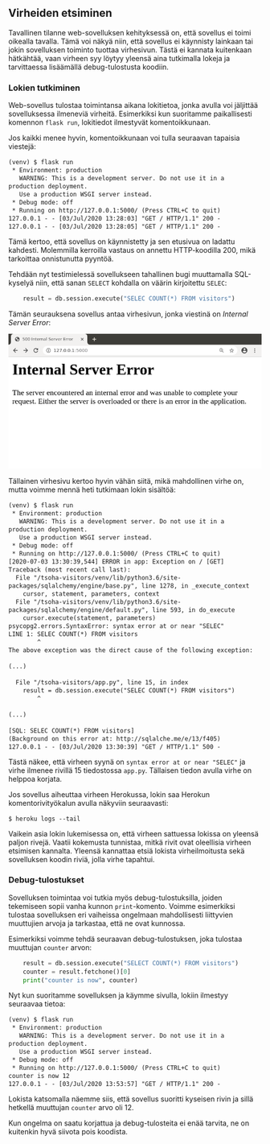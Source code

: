 ## Virheiden etsiminen

Tavallinen tilanne web-sovelluksen kehityksessä on, että sovellus ei toimi oikealla tavalla. Tämä voi näkyä niin, että sovellus ei käynnisty lainkaan tai jokin sovelluksen toiminto tuottaa virhesivun. Tästä ei kannata kuitenkaan hätkähtää, vaan virheen syy löytyy yleensä aina tutkimalla lokeja ja tarvittaessa lisäämällä debug-tulostusta koodiin.

### Lokien tutkiminen

Web-sovellus tulostaa toimintansa aikana lokitietoa, jonka avulla voi jäljittää sovelluksessa ilmeneviä virheitä. Esimerkiksi kun suoritamme paikallisesti komennon `flask run`, lokitiedot ilmestyvät komentoikkunaan.

Jos kaikki menee hyvin, komentoikkunaan voi tulla seuraavan tapaisia viestejä:

```plaintext
(venv) $ flask run
 * Environment: production
   WARNING: This is a development server. Do not use it in a production deployment.
   Use a production WSGI server instead.
 * Debug mode: off
 * Running on http://127.0.0.1:5000/ (Press CTRL+C to quit)
127.0.0.1 - - [03/Jul/2020 13:28:03] "GET / HTTP/1.1" 200 -
127.0.0.1 - - [03/Jul/2020 13:28:05] "GET / HTTP/1.1" 200 -
```

Tämä kertoo, että sovellus on käynnistetty ja sen etusivua on ladattu kahdesti. Molemmilla kerroilla vastaus on annettu HTTP-koodilla 200, mikä tarkoittaa onnistunutta pyyntöä.

Tehdään nyt testimielessä sovellukseen tahallinen bugi muuttamalla SQL-kyselyä niin, että sanan `SELECT` kohdalla on väärin kirjoitettu `SELEC`:

```python
    result = db.session.execute("SELEC COUNT(*) FROM visitors")
```

Tämän seurauksena sovellus antaa virhesivun, jonka viestinä on _Internal Server Error_:

<img class="screenshot" src="img/error.png">

Tällainen virhesivu kertoo hyvin vähän siitä, mikä mahdollinen virhe on, mutta voimme mennä heti tutkimaan lokin sisältöä:

```plaintext
(venv) $ flask run
 * Environment: production
   WARNING: This is a development server. Do not use it in a production deployment.
   Use a production WSGI server instead.
 * Debug mode: off
 * Running on http://127.0.0.1:5000/ (Press CTRL+C to quit)
[2020-07-03 13:30:39,544] ERROR in app: Exception on / [GET]
Traceback (most recent call last):
  File "/tsoha-visitors/venv/lib/python3.6/site-packages/sqlalchemy/engine/base.py", line 1278, in _execute_context
    cursor, statement, parameters, context
  File "/tsoha-visitors/venv/lib/python3.6/site-packages/sqlalchemy/engine/default.py", line 593, in do_execute
    cursor.execute(statement, parameters)
psycopg2.errors.SyntaxError: syntax error at or near "SELEC"
LINE 1: SELEC COUNT(*) FROM visitors
        ^
The above exception was the direct cause of the following exception:

(...)

  File "/tsoha-visitors/app.py", line 15, in index
    result = db.session.execute("SELEC COUNT(*) FROM visitors")
        ^

(...)

[SQL: SELEC COUNT(*) FROM visitors]
(Background on this error at: http://sqlalche.me/e/13/f405)
127.0.0.1 - - [03/Jul/2020 13:30:39] "GET / HTTP/1.1" 500 -
```

Tästä näkee, että virheen syynä on `syntax error at or near "SELEC"` ja virhe ilmenee rivillä 15 tiedostossa `app.py`. Tällaisen tiedon avulla virhe on helppoa korjata.

Jos sovellus aiheuttaa virheen Herokussa, lokin saa Herokun komentorivityökalun avulla näkyviin seuraavasti:

```plaintext
$ heroku logs --tail
```

Vaikein asia lokin lukemisessa on, että virheen sattuessa lokissa on yleensä paljon rivejä. Vaatii kokemusta tunnistaa, mitkä rivit ovat oleellisia virheen etsimisen kannalta. Yleensä kannattaa etsiä lokista virheilmoitusta sekä sovelluksen koodin riviä, jolla virhe tapahtui.

### Debug-tulostukset

Sovelluksen toimintaa voi tutkia myös debug-tulostuksilla, joiden tekemiseen sopii vanha kunnon `print`-komento. Voimme esimerkiksi tulostaa sovelluksen eri vaiheissa ongelmaan mahdollisesti liittyvien muuttujien arvoja ja tarkastaa, että ne ovat kunnossa.

Esimerkiksi voimme tehdä seuraavan debug-tulostuksen, joka tulostaa muuttujan `counter` arvon:

```python
    result = db.session.execute("SELECT COUNT(*) FROM visitors")
    counter = result.fetchone()[0]
    print("counter is now", counter)
```

Nyt kun suoritamme sovelluksen ja käymme sivulla, lokiin ilmestyy seuraavaa tietoa:

```plaintext
(venv) $ flask run
 * Environment: production
   WARNING: This is a development server. Do not use it in a production deployment.
   Use a production WSGI server instead.
 * Debug mode: off
 * Running on http://127.0.0.1:5000/ (Press CTRL+C to quit)
counter is now 12
127.0.0.1 - - [03/Jul/2020 13:53:57] "GET / HTTP/1.1" 200 -
```

Lokista katsomalla näemme siis, että sovellus suoritti kyseisen rivin ja sillä hetkellä muuttujan `counter` arvo oli 12.

Kun ongelma on saatu korjattua ja debug-tulosteita ei enää tarvita, ne on kuitenkin hyvä siivota pois koodista.
